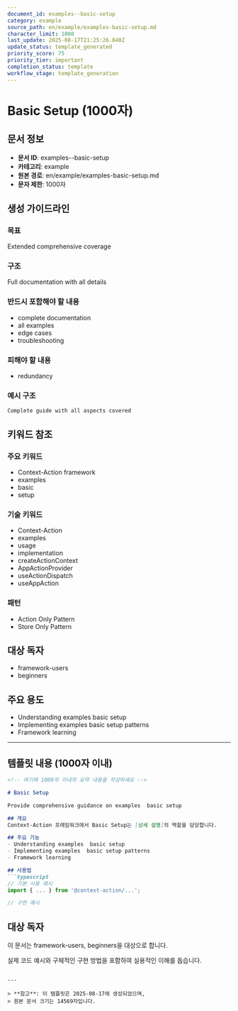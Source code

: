 ```yaml
---
document_id: examples--basic-setup
category: example
source_path: en/example/examples-basic-setup.md
character_limit: 1000
last_update: 2025-08-17T21:25:26.040Z
update_status: template_generated
priority_score: 75
priority_tier: important
completion_status: template
workflow_stage: template_generation
---
```


# Basic Setup (1000자)

## 문서 정보
- **문서 ID**: examples--basic-setup
- **카테고리**: example
- **원본 경로**: en/example/examples-basic-setup.md
- **문자 제한**: 1000자

## 생성 가이드라인

### 목표
Extended comprehensive coverage

### 구조
Full documentation with all details

### 반드시 포함해야 할 내용
- complete documentation
- all examples
- edge cases
- troubleshooting

### 피해야 할 내용  
- redundancy

### 예시 구조
```
Complete guide with all aspects covered
```

## 키워드 참조

### 주요 키워드
- Context-Action framework
- examples
- basic
- setup

### 기술 키워드
- Context-Action
- examples
- usage
- implementation
- createActionContext
- AppActionProvider
- useActionDispatch
- useAppAction

### 패턴
- Action Only Pattern
- Store Only Pattern

## 대상 독자
- framework-users
- beginners

## 주요 용도
- Understanding examples  basic setup
- Implementing examples  basic setup patterns
- Framework learning

---

## 템플릿 내용 (1000자 이내)

```markdown
<!-- 여기에 1000자 이내의 요약 내용을 작성하세요 -->

# Basic Setup

Provide comprehensive guidance on examples  basic setup

## 개요
Context-Action 프레임워크에서 Basic Setup는 [상세 설명]의 역할을 담당합니다.

## 주요 기능
- Understanding examples  basic setup
- Implementing examples  basic setup patterns
- Framework learning

## 사용법
```typescript
// 기본 사용 예시
import { ... } from '@context-action/...';

// 구현 예시
```

## 대상 독자
이 문서는 framework-users, beginners을 대상으로 합니다.

실제 코드 예시와 구체적인 구현 방법을 포함하여 실용적인 이해를 돕습니다.
```

---

> **참고**: 이 템플릿은 2025-08-17에 생성되었으며, 
> 원본 문서 크기는 14569자입니다.
